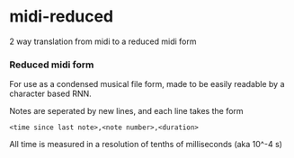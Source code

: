# midi-reduced
2 way translation from midi to a reduced midi form

### Reduced midi form
For use as a condensed musical file form, made to be easily readable by a
character based RNN.

Notes are seperated by new lines, and each line takes the form
```
<time since last note>,<note number>,<duration>
```
All time is measured in a resolution of tenths of milliseconds (aka 10^-4 s)
